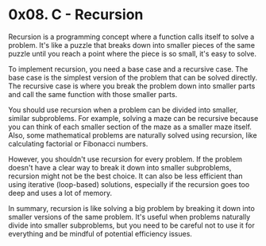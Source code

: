 # 0x08. C - Recursion


Recursion is a programming concept where a function calls itself to solve a problem. It's like a puzzle that breaks down into smaller pieces of the same puzzle until you reach a point where the piece is so small, it's easy to solve.

To implement recursion, you need a base case and a recursive case. The base case is the simplest version of the problem that can be solved directly. The recursive case is where you break the problem down into smaller parts and call the same function with those smaller parts.

You should use recursion when a problem can be divided into smaller, similar subproblems. For example, solving a maze can be recursive because you can think of each smaller section of the maze as a smaller maze itself. Also, some mathematical problems are naturally solved using recursion, like calculating factorial or Fibonacci numbers.

However, you shouldn't use recursion for every problem. If the problem doesn't have a clear way to break it down into smaller subproblems, recursion might not be the best choice. It can also be less efficient than using iterative (loop-based) solutions, especially if the recursion goes too deep and uses a lot of memory.

In summary, recursion is like solving a big problem by breaking it down into smaller versions of the same problem. It's useful when problems naturally divide into smaller subproblems, but you need to be careful not to use it for everything and be mindful of potential efficiency issues.
